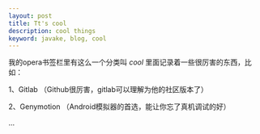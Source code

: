 ```yaml
---
layout: post
title: Tt's cool
description: cool things
keyword: javake, blog, cool
---
```


我的opera书签栏里有这么一个分类叫 *cool*
里面记录着一些很厉害的东西，比如：

1、Gitlab  （Github很厉害，gitlab可以理解为他的社区版本了）

2、Genymotion （Android模拟器的首选，能让你忘了真机调试的好）

... 
